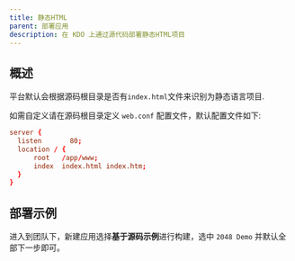 ```yaml
---
title: 静态HTML
parent: 部署应用
description: 在 KDO 上通过源代码部署静态HTML项目
---
```


## 概述

平台默认会根据源码根目录是否有`index.html`文件来识别为静态语言项目.

如需自定义请在源码根目录定义 `web.conf` 配置文件，默认配置文件如下:

```conf
server {
  listen       80;
  location / {
      root   /app/www;
      index  index.html index.htm;
  }
}
```

## 部署示例

进入到团队下，新建应用选择**基于源码示例**进行构建，选中 `2048 Demo` 并默认全部下一步即可。
